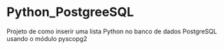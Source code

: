 # Python_PostgreeSQL
 Projeto de como inserir uma lista Python no banco de dados PostgreSQL usando o módulo pyscopg2
